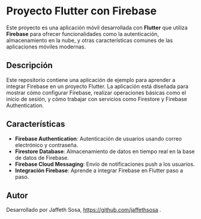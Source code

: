 # Proyecto Flutter con Firebase

Este proyecto es una aplicación móvil desarrollada con **Flutter** que utiliza **Firebase** para ofrecer funcionalidades como la autenticación, almacenamiento en la nube, y otras características comunes de las aplicaciones móviles modernas.

## Descripción

Este repositorio contiene una aplicación de ejemplo para aprender a integrar Firebase en un proyecto Flutter. La aplicación está diseñada para mostrar cómo configurar Firebase, realizar operaciones básicas como el inicio de sesión, y cómo trabajar con servicios como Firestore y Firebase Authentication.

## Características

- **Firebase Authentication**: Autenticación de usuarios usando correo electrónico y contraseña.
- **Firestore Database**: Almacenamiento de datos en tiempo real en la base de datos de Firebase.
- **Firebase Cloud Messaging**: Envío de notificaciones push a los usuarios.
- **Integración Firebase**: Aprende a integrar Firebase en Flutter paso a paso.

## Autor

Desarrollado por Jaffeth Sosa, https://github.com/jaffethsosa .
